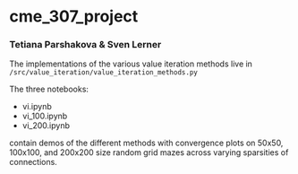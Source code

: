 # cme_307_project
### Tetiana Parshakova & Sven Lerner

The implementations of the various value iteration methods live in `/src/value_iteration/value_iteration_methods.py`

The three notebooks:
- vi.ipynb
- vi_100.ipynb
- vi_200.ipynb

contain demos of the different methods with convergence plots on 50x50, 100x100, and 200x200 size random grid mazes across varying sparsities of connections.

